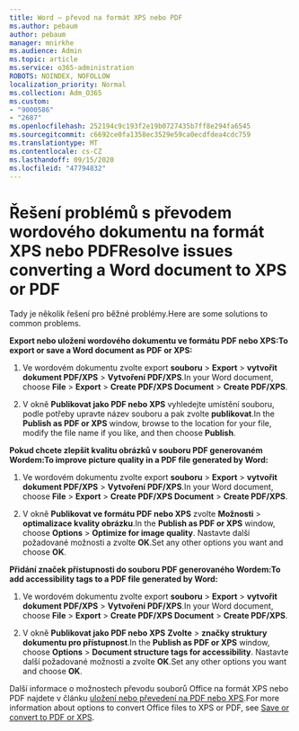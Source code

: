 ```yaml
---
title: Word – převod na formát XPS nebo PDF
ms.author: pebaum
author: pebaum
manager: mnirkhe
ms.audience: Admin
ms.topic: article
ms.service: o365-administration
ROBOTS: NOINDEX, NOFOLLOW
localization_priority: Normal
ms.collection: Adm_O365
ms.custom:
- "9000586"
- "2687"
ms.openlocfilehash: 252194c9c193f2e19b0727435b7ff8e294fa6545
ms.sourcegitcommit: c6692ce0fa1358ec3529e59ca0ecdfdea4cdc759
ms.translationtype: MT
ms.contentlocale: cs-CZ
ms.lasthandoff: 09/15/2020
ms.locfileid: "47794832"
---
```

# <a name="resolve-issues-converting-a-word-document-to-xps-or-pdf"></a><span data-ttu-id="ced1e-102">Řešení problémů s převodem wordového dokumentu na formát XPS nebo PDF</span><span class="sxs-lookup"><span data-stu-id="ced1e-102">Resolve issues converting a Word document to XPS or PDF</span></span>

<span data-ttu-id="ced1e-103">Tady je několik řešení pro běžné problémy.</span><span class="sxs-lookup"><span data-stu-id="ced1e-103">Here are some solutions to common problems.</span></span> 

<span data-ttu-id="ced1e-104">**Export nebo uložení wordového dokumentu ve formátu PDF nebo XPS:**</span><span class="sxs-lookup"><span data-stu-id="ced1e-104">**To export or save a Word document as PDF or XPS:**</span></span>

1. <span data-ttu-id="ced1e-105">Ve wordovém dokumentu zvolte export **souboru**  >  **Export**  >  **vytvořit dokument PDF/XPS**  >  **Vytvoření PDF/XPS**.</span><span class="sxs-lookup"><span data-stu-id="ced1e-105">In your Word document, choose  **File** > **Export** > **Create PDF/XPS Document** > **Create PDF/XPS**.</span></span>

2. <span data-ttu-id="ced1e-106">V okně **Publikovat jako PDF nebo XPS** vyhledejte umístění souboru, podle potřeby upravte název souboru a pak zvolte **publikovat**.</span><span class="sxs-lookup"><span data-stu-id="ced1e-106">In the **Publish as PDF or XPS** window, browse to the location for your file, modify the file name if you like, and then choose **Publish**.</span></span>

<span data-ttu-id="ced1e-107">**Pokud chcete zlepšit kvalitu obrázků v souboru PDF generovaném Wordem:**</span><span class="sxs-lookup"><span data-stu-id="ced1e-107">**To improve picture quality in a PDF file generated by Word:**</span></span>

1. <span data-ttu-id="ced1e-108">Ve wordovém dokumentu zvolte export **souboru**  >  **Export**  >  **vytvořit dokument PDF/XPS**  >  **Vytvoření PDF/XPS**.</span><span class="sxs-lookup"><span data-stu-id="ced1e-108">In your Word document, choose  **File** > **Export** > **Create PDF/XPS Document** > **Create PDF/XPS**.</span></span>

2. <span data-ttu-id="ced1e-109">V okně **Publikovat ve formátu PDF nebo XPS** zvolte **Možnosti**  >  **optimalizace kvality obrázku**.</span><span class="sxs-lookup"><span data-stu-id="ced1e-109">In the **Publish as PDF or XPS** window, choose **Options** > **Optimize for image quality**.</span></span> <span data-ttu-id="ced1e-110">Nastavte další požadované možnosti a zvolte **OK**.</span><span class="sxs-lookup"><span data-stu-id="ced1e-110">Set any other options you want and choose **OK**.</span></span> 

<span data-ttu-id="ced1e-111">**Přidání značek přístupnosti do souboru PDF generovaného Wordem:**</span><span class="sxs-lookup"><span data-stu-id="ced1e-111">**To add accessibility tags to a PDF file generated by Word:**</span></span>
 
1. <span data-ttu-id="ced1e-112">Ve wordovém dokumentu zvolte export **souboru**  >  **Export**  >  **vytvořit dokument PDF/XPS**  >  **Vytvoření PDF/XPS**.</span><span class="sxs-lookup"><span data-stu-id="ced1e-112">In your Word document, choose  **File** > **Export** > **Create PDF/XPS Document** > **Create PDF/XPS**.</span></span>

2. <span data-ttu-id="ced1e-113">V okně **Publikovat jako PDF nebo XPS** **Zvolte**  >  **značky struktury dokumentu pro přístupnost**.</span><span class="sxs-lookup"><span data-stu-id="ced1e-113">In the **Publish as PDF or XPS** window, choose **Options** > **Document structure tags for accessibility**.</span></span> <span data-ttu-id="ced1e-114">Nastavte další požadované možnosti a zvolte **OK**.</span><span class="sxs-lookup"><span data-stu-id="ced1e-114">Set any other options you want and choose **OK**.</span></span>

<span data-ttu-id="ced1e-115">Další informace o možnostech převodu souborů Office na formát XPS nebo PDF najdete v článku [uložení nebo převedení na PDF nebo XPS](https://support.office.com/article/d85416c5-7d77-4fd6-a216-6f4bf7c7c110).</span><span class="sxs-lookup"><span data-stu-id="ced1e-115">For more information about options to convert Office files to XPS or PDF, see [Save or convert to PDF or XPS](https://support.office.com/article/d85416c5-7d77-4fd6-a216-6f4bf7c7c110).</span></span>